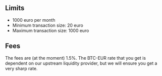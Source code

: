 ## Limits
- 1000 euro per month
- Minimum transaction size: 20 euro
- Maximum transaction size: 1000 euro

## Fees
The fees are (at the moment) 1.5%. The BTC-EUR rate that you get is dependent on our upstream liquidity provider, but we will ensure you get a very sharp rate.